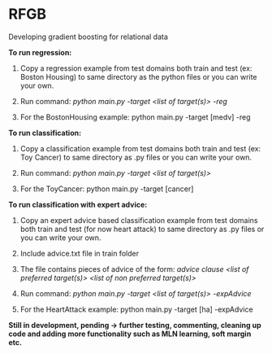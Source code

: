 # RFGB
Developing gradient boosting for relational data


**To run regression:**


1. Copy a regression example from test domains both train and test (ex: Boston Housing) to same directory as the python files or you can write your own.

2. Run command: *python main.py -target <list of target(s)> -reg*

3. For the BostonHousing example: python main.py -target [medv] -reg


**To run classification:**


1. Copy a classification example from test domains both train and test (ex: Toy Cancer) to same directory as .py files or you can write your own.

2. Run command: *python main.py -target <list of target(s)>*

3. For the ToyCancer: python main.py -target [cancer]

**To run classification with expert advice:**

1. Copy an expert advice based classification example from test domains both train and test (for now heart attack) to same directory as .py files or you can write your own.

2. Include advice.txt file in train folder

3. The file contains pieces of advice of the form: *advice clause <list of preferred target(s)> <list of non preferred target(s)>*
  
4. Run command: *python main.py -target <list of target(s)> -expAdvice*
  
5. For the HeartAttack example: python main.py -target [ha] -expAdvice


**Still in development, pending -> further testing, commenting, cleaning up code and adding more functionality such as MLN learning, soft margin etc.**
